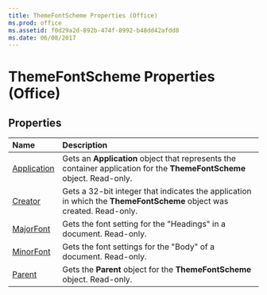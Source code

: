 ```yaml
---
title: ThemeFontScheme Properties (Office)
ms.prod: office
ms.assetid: f0d29a2d-892b-474f-8992-b48dd42afdd8
ms.date: 06/08/2017
---
```



# ThemeFontScheme Properties (Office)

## Properties



|**Name**|**Description**|
|:-----|:-----|
|[Application](themefontscheme-application-property-office.md)|Gets an **Application** object that represents the container application for the **ThemeFontScheme** object. Read-only.|
|[Creator](themefontscheme-creator-property-office.md)|Gets a 32-bit integer that indicates the application in which the **ThemeFontScheme** object was created. Read-only.|
|[MajorFont](themefontscheme-majorfont-property-office.md)|Gets the font setting for the "Headings" in a document. Read-only.|
|[MinorFont](themefontscheme-minorfont-property-office.md)|Gets the font settings for the "Body" of a document. Read-only.|
|[Parent](themefontscheme-parent-property-office.md)|Gets the **Parent** object for the **ThemeFontScheme** object. Read-only.|

